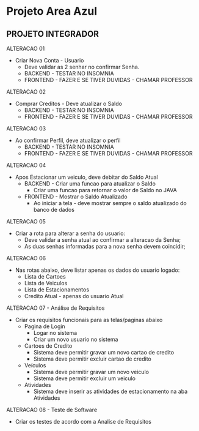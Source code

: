 # Projeto Area Azul
## PROJETO INTEGRADOR
ALTERACAO 01
* Criar Nova Conta - Usuario
  * Deve validar as 2 senhar no confirmar Senha. 
  * BACKEND - TESTAR NO INSOMNIA
  * FRONTEND - FAZER E SE TIVER DUVIDAS - CHAMAR PROFESSOR

ALTERACAO 02
* Comprar Creditos - Deve atualizar o Saldo
  * BACKEND - TESTAR NO INSOMNIA
  * FRONTEND - FAZER E SE TIVER DUVIDAS - CHAMAR PROFESSOR

ALTERACAO 03
* Ao confirmar Perfil, deve atualizar o perfil
  * BACKEND - TESTAR NO INSOMNIA
  * FRONTEND - FAZER E SE TIVER DUVIDAS - CHAMAR PROFESSOR

ALTERACAO 04
* Apos Estacionar um veiculo, deve debitar do Saldo Atual
  * BACKEND - Criar uma funcao para atualizar o Saldo
     * Criar uma funcao para retornar o valor de Saldo no JAVA 
  * FRONTEND - Mostrar o Saldo Atualizado
    * Ao iniciar a tela - deve mostrar sempre o saldo atualizado do banco de dados

ALTERACAO 05
* Criar a rota para alterar a senha do usuario:
  * Deve validar a senha atual ao confirmar a alteracao da Senha; 
  * As duas senhas informadas para a nova senha devem coincidir;

ALTERACAO 06
* Nas rotas abaixo, deve listar apenas os dados do usuario logado:
   * Lista de Cartoes
   * Lista de Veiculos
   * Lista de Estacionamentos
   * Credito Atual - apenas do usuario Atual

ALTERACAO 07 - Análise de Requisitos
* Criar os requisitos funcionais para as telas/paginas abaixo
  * Pagina de Login
    * Logar no sistema 
    * Criar um novo usuario no sistema
  * Cartoes de Credito
    * Sistema deve permitir gravar um novo cartao de credito
    * Sistema deve permitir excluir cartao de credito
  * Veículos
    * Sistema deve permitir gravar um novo veiculo
    * Sistema deve permitir excluir um veiculo
  * Atividades
    * Sistema deve inserir as atividades de estacionamento na aba Atividades

ALTERACAO 08 - Teste de Software
* Criar os testes de acordo com a Analise de Requisitos 




